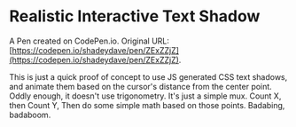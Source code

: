 # Realistic Interactive Text Shadow

A Pen created on CodePen.io. Original URL: [https://codepen.io/shadeydave/pen/ZExZZjZ](https://codepen.io/shadeydave/pen/ZExZZjZ).

This is just a quick proof of concept to use JS generated CSS text shadows, and animate them based on the cursor's distance from the center point. Oddly enough, it doesn't use trigonometry. It's just a simple mux. Count X, then Count Y, Then do some simple math based on those points. Badabing, badaboom. 